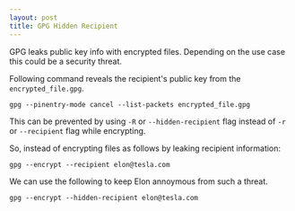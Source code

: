 ```yaml
---
layout: post
title: GPG Hidden Recipient
---
```


GPG leaks public key info with encrypted files. Depending on the use case this
could be a security threat.

Following command reveals the recipient's public key from the
`encrypted_file.gpg`.

```
gpg --pinentry-mode cancel --list-packets encrypted_file.gpg
```

This can be prevented by using `-R` or `--hidden-recipient` flag instead of
`-r` or `--recipient` flag while encrypting.

So, instead of encrypting files as follows by leaking recipient information:

```
gpg --encrypt --recipient elon@tesla.com
```

We can use the following to keep Elon annoymous from such a threat.

```
gpg --encrypt --hidden-recipient elon@tesla.com
```
